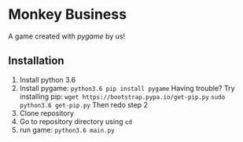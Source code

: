 # Monkey Business
A game created with _pygame_ by us!

## Installation
1. Install python 3.6
2. Install pygame:
	`python3.6 pip install pygame`
	Having trouble?
	Try installing pip:
	`wget https://bootstrap.pypa.io/get-pip.py`
	`sudo python3.6 get-pip.py`
	Then redo step 2
3. Clone repository
4. Go to repository directory using `cd`
5. run game:
	`python3.6 main.py`
